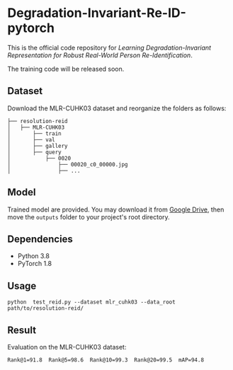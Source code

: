 # Degradation-Invariant-Re-ID-pytorch
This is the official code repository for *Learning Degradation-Invariant Representation for Robust Real-World Person Re-Identification*.

The training code will be released soon.

## Dataset
Download the MLR-CUHK03 dataset and reorganize the folders as follows:<br>
```
├── resolution-reid
│   ├── MLR-CUHK03
│       ├── train
│       ├── val
│       ├── gallery
│       ├── query
│           ├── 0020
│               ├── 00020_c0_00000.jpg
│               ├── ...
```

## Model
Trained model are provided. You may download it from [Google Drive](https://drive.google.com/drive/folders/1anHkFyEJaQWRsbkmVFjZX9y71zzb7rCs?usp=sharing), then move the `outputs` folder to your project's root directory.

## Dependencies
* Python 3.8
* PyTorch 1.8

## Usage
```
python  test_reid.py --dataset mlr_cuhk03 --data_root path/to/resolution-reid/
```

## Result
Evaluation on the MLR-CUHK03 dataset:

`Rank@1=91.8  Rank@5=98.6  Rank@10=99.3  Rank@20=99.5  mAP=94.8`

